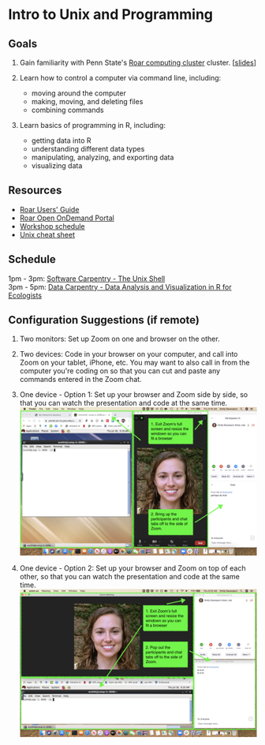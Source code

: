 # Intro to Unix and Programming

## Goals
1. Gain familiarity with Penn State's [Roar computing cluster](https://www.icds.psu.edu/computing-services/roar-user-guide/) cluster. [[slides](https://docs.google.com/presentation/d/17Gb4X6JsvvhE2Qx-UwuJo2lTXZJBFJh8ZT5H-l9kjZ0/edit?usp=sharing)] 

2. Learn how to control a computer via command line, including:
	- moving around the computer 
	- making, moving, and deleting files
	- combining commands 
3. Learn basics of programming in R, including:
	- getting data into R
	- understanding different data types
	- manipulating, analyzing, and exporting data
	- visualizing data


## Resources
- [Roar Users' Guide](https://www.icds.psu.edu/computing-services/roar-user-guide/)
- [Roar Open OnDemand Portal](https://portal.aci.ics.psu.edu)
- [Workshop schedule](https://docs.google.com/document/d/1qtprs0Qv-3_zlxScq9uska6E_xs8IBbO-GNWt4G2YsQ/edit?usp=sharing)
- [Unix cheat sheet](https://sites.tufts.edu/cbi/files/2013/01/linux_cheat_sheet.pdf)

## Schedule
 1pm - 3pm: [Software Carpentry - The Unix Shell](https://swcarpentry.github.io/shell-novice/)  
 3pm - 5pm: [Data Carpentry - Data Analysis and Visualization in R for Ecologists](https://datacarpentry.org/R-ecology-lesson/index.html) 
 
## Configuration Suggestions (if remote)
1. Two monitors: Set up Zoom on one and browser on the other.

2. Two devices: Code in your browser on your computer, and call into Zoom on your tablet, iPhone, etc. You may want to also call in from the computer you're coding on so that you can cut and paste any commands entered in the Zoom chat. 
3. One device - Option 1: Set up your browser and Zoom side by side, so that you can watch the presentation and code at the same time.
![option1](../images/config_option_1.png)
4. One device - Option 2: Set up your browser and Zoom on top of each other, so that you can watch the presentation and code at the same time. 
![option2](../images/config_option_2.png)
 
